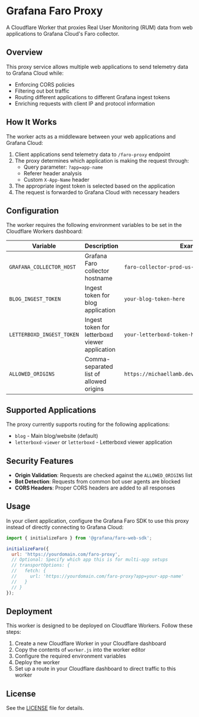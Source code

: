 # Grafana Faro Proxy

A Cloudflare Worker that proxies Real User Monitoring (RUM) data from web applications to Grafana Cloud's Faro collector.

## Overview

This proxy service allows multiple web applications to send telemetry data to Grafana Cloud while:

- Enforcing CORS policies
- Filtering out bot traffic
- Routing different applications to different Grafana ingest tokens
- Enriching requests with client IP and protocol information

## How It Works

The worker acts as a middleware between your web applications and Grafana Cloud:

1. Client applications send telemetry data to `/faro-proxy` endpoint
2. The proxy determines which application is making the request through:
   - Query parameter: `?app=app-name`
   - Referer header analysis
   - Custom `X-App-Name` header
3. The appropriate ingest token is selected based on the application
4. The request is forwarded to Grafana Cloud with necessary headers

## Configuration

The worker requires the following environment variables to be set in the Cloudflare Workers dashboard:

| Variable | Description | Example |
|----------|-------------|--------|
| `GRAFANA_COLLECTOR_HOST` | Grafana Faro collector hostname | `faro-collector-prod-us-east-0.grafana.net` |
| `BLOG_INGEST_TOKEN` | Ingest token for blog application | `your-blog-token-here` |
| `LETTERBOXD_INGEST_TOKEN` | Ingest token for letterboxd viewer application | `your-letterboxd-token-here` |
| `ALLOWED_ORIGINS` | Comma-separated list of allowed origins | `https://michaellamb.dev,http://localhost:3000` |

## Supported Applications

The proxy currently supports routing for the following applications:

- `blog` - Main blog/website (default)
- `letterboxd-viewer` or `letterboxd` - Letterboxd viewer application

## Security Features

- **Origin Validation**: Requests are checked against the `ALLOWED_ORIGINS` list
- **Bot Detection**: Requests from common bot user agents are blocked
- **CORS Headers**: Proper CORS headers are added to all responses

## Usage

In your client application, configure the Grafana Faro SDK to use this proxy instead of directly connecting to Grafana Cloud:

```javascript
import { initializeFaro } from '@grafana/faro-web-sdk';

initializeFaro({
  url: 'https://yourdomain.com/faro-proxy',
  // Optional: Specify which app this is for multi-app setups
  // transportOptions: {
  //   fetch: {
  //     url: 'https://yourdomain.com/faro-proxy?app=your-app-name'
  //   }
  // }
});
```

## Deployment

This worker is designed to be deployed on Cloudflare Workers. Follow these steps:

1. Create a new Cloudflare Worker in your Cloudflare dashboard
2. Copy the contents of `worker.js` into the worker editor
3. Configure the required environment variables
4. Deploy the worker
5. Set up a route in your Cloudflare dashboard to direct traffic to this worker

## License

See the [LICENSE](LICENSE) file for details.